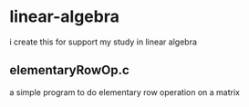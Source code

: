 # linear-algebra

i create this for support my study in linear algebra

## elementaryRowOp.c

a simple program to do elementary row operation on a matrix
